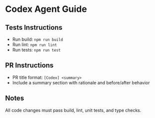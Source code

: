 # Codex Agent Guide


## Tests Instructions
- Run build: `npm run build`
- Run lint: `npm run lint`
- Run tests: `npm run test`

## PR Instructions
- PR title format: `[Codex] <summary>`
- Include a summary section with rationale and before/after behavior

## Notes
All code changes must pass build, lint, unit tests, and type checks.

